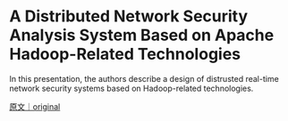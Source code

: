 
# A Distributed Network Security Analysis System Based on Apache Hadoop-Related Technologies

In this presentation, the authors describe a design of distrusted real-time network security systems based on Hadoop-related technologies.

[原文｜original](https://insights.sei.cmu.edu/library/a-distributed-network-security-analysis-system-based-on-apache-hadoop-related-technologies/)
        